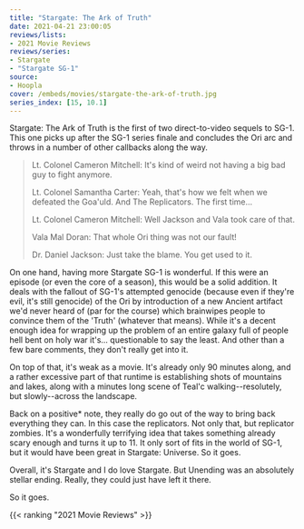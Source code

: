 ```yaml
---
title: "Stargate: The Ark of Truth"
date: 2021-04-21 23:00:05
reviews/lists:
- 2021 Movie Reviews
reviews/series:
- Stargate
- "Stargate SG-1"
source:
- Hoopla
cover: /embeds/movies/stargate-the-ark-of-truth.jpg
series_index: [15, 10.1]
---
```

Stargate: The Ark of Truth is the first of two direct-to-video sequels to SG-1. This one picks up after the SG-1 series finale and concludes the Ori arc and throws in a number of other callbacks along the way.

<blockquote>
Lt. Colonel Cameron Mitchell: It's kind of weird not having a big bad guy to fight anymore.

Lt. Colonel Samantha Carter: Yeah, that's how we felt when we defeated the Goa'uld. And The Replicators. The first time...

Lt. Colonel Cameron Mitchell: Well Jackson and Vala took care of that.

Vala Mal Doran: That whole Ori thing was not our fault!

Dr. Daniel Jackson: Just take the blame. You get used to it.
</blockquote>

On one hand, having more Stargate SG-1 is wonderful. If this were an episode (or even the core of a season), this would be a solid addition. It deals with the fallout of SG-1's attempted genocide (because even if they're evil, it's still genocide) of the Ori by introduction of a new Ancient artifact we'd never heard of (par for the course) which brainwipes people to convince them of the 'Truth' (whatever that means). While it's a decent enough idea for wrapping up the problem of an entire galaxy full of people hell bent on holy war it's... questionable to say the least. And other than a few bare comments, they don't really get into it. 

On top of that, it's weak as a movie. It's already only 90 minutes along, and a rather excessive part of that runtime is establishing shots of mountains and lakes, along with a minutes long scene of Teal'c walking--resolutely, but slowly--across the landscape. 

Back on a positive* note, they really do go out of the way to bring back everything they can. In this case <spoiler>the replicators</spoiler>. Not only that, but <spoiler>replicator zombies</spoiler>. It's a wonderfully terrifying idea that takes something already scary enough and turns it up to 11. It only sort of fits in the world of SG-1, but it would have been great in Stargate: Universe. So it goes. 

Overall, it's Stargate and I do love Stargate. But Unending was an absolutely stellar ending. Really, they could just have left it there. 

So it goes. 

{{< ranking "2021 Movie Reviews" >}}
